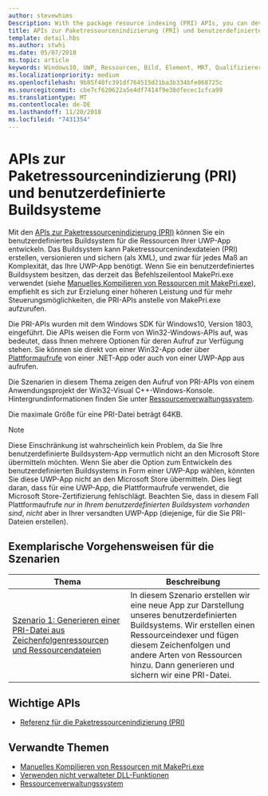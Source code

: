 ```yaml
---
author: stevewhims
Description: With the package resource indexing (PRI) APIs, you can develop a custom build system for your UWP app's resources. The build system will be able to create, version, and dump PRI files to whatever level of complexity your UWP app needs.
title: APIs zur Paketressourcenindizierung (PRI) und benutzerdefinierte Buildsysteme
template: detail.hbs
ms.author: stwhi
ms.date: 05/07/2018
ms.topic: article
keywords: Windows10, UWP, Ressourcen, Bild, Element, MRT, Qualifizierer
ms.localizationpriority: medium
ms.openlocfilehash: 9b85f40fc391df764515d21ba3b334bfe068725c
ms.sourcegitcommit: cbe7cf620622a5e4df7414f9e38dfecec1cfca99
ms.translationtype: MT
ms.contentlocale: de-DE
ms.lasthandoff: 11/20/2018
ms.locfileid: "7431354"
---
```

# <a name="package-resource-indexing-pri-apis-and-custom-build-systems"></a>APIs zur Paketressourcenindizierung (PRI) und benutzerdefinierte Buildsysteme
Mit den [APIs zur Paketressourcenindizierung (PRI)](https://msdn.microsoft.com/library/windows/desktop/mt845690) können Sie ein benutzerdefiniertes Buildsystem für die Ressourcen Ihrer UWP-App entwickeln. Das Buildsystem kann Paketressourcenindexdateien (PRI) erstellen, versionieren und sichern (als XML), und zwar für jedes Maß an Komplexität, das Ihre UWP-App benötigt. Wenn Sie ein benutzerdefiniertes Buildsystem besitzen, das derzeit das Befehlszeilentool MakePri.exe verwendet (siehe [Manuelles Kompilieren von Ressourcen mit MakePri.exe](makepri-exe-command-options.md)), empfiehlt es sich zur Erzielung einer höheren Leistung und für mehr Steuerungsmöglichkeiten, die PRI-APIs anstelle von MakePri.exe aufzurufen.

Die PRI-APIs wurden mit dem Windows SDK für Windows10, Version 1803, eingeführt. Die APIs weisen die Form von Win32-Windows-APIs auf, was bedeutet, dass Ihnen mehrere Optionen für deren Aufruf zur Verfügung stehen. Sie können sie direkt von einer Win32-App oder über [Plattformaufrufe](/dotnet/framework/interop/consuming-unmanaged-dll-functions?branch=live) von einer .NET-App oder auch von einer UWP-App aus aufrufen.

Die Szenarien in diesem Thema zeigen den Aufruf von PRI-APIs von einem Anwendungsprojekt der Win32-Visual C++-Windows-Konsole. Hintergrundinformationen finden Sie unter [Ressourcenverwaltungssystem](resource-management-system.md).

Die maximale Größe für eine PRI-Datei beträgt 64KB.

> [!NOTE]
> Diese Einschränkung ist wahrscheinlich kein Problem, da Sie Ihre benutzerdefinierte Buildsystem-App vermutlich nicht an den Microsoft Store übermitteln möchten. Wenn Sie aber die Option zum Entwickeln des benutzerdefinierten Buildsystems in Form einer UWP-App wählen, könnten Sie diese UWP-App nicht an den Microsoft Store übermitteln. Dies liegt daran, dass für eine UWP-App, die Plattformaufrufe verwendet, die Microsoft Store-Zertifizierung fehlschlägt. Beachten Sie, dass in diesem Fall Plattformaufrufe *nur in Ihrem benutzerdefinierten Buildsystem vorhanden sind*, *nicht* aber in Ihrer versandten UWP-App (diejenige, für die Sie PRI-Dateien erstellen).

## <a name="scenario-walkthroughs"></a>Exemplarische Vorgehensweisen für die Szenarien
|Thema|Beschreibung|
|-|-|
|[Szenario 1: Generieren einer PRI-Datei aus Zeichenfolgenressourcen und Ressourcendateien](pri-apis-scenario-1.md)|In diesem Szenario erstellen wir eine neue App zur Darstellung unseres benutzerdefinierten Buildsystems. Wir erstellen einen Ressourceindexer und fügen diesem Zeichenfolgen und andere Arten von Ressourcen hinzu. Dann generieren und sichern wir eine PRI-Datei.|

## <a name="important-apis"></a>Wichtige APIs
* [Referenz für die Paketressourcenindizierung (PRI)](https://msdn.microsoft.com/library/windows/desktop/mt845690)

## <a name="related-topics"></a>Verwandte Themen
* [Manuelles Kompilieren von Ressourcen mit MakePri.exe](makepri-exe-command-options.md)
* [Verwenden nicht verwalteter DLL-Funktionen](/dotnet/framework/interop/consuming-unmanaged-dll-functions?branch=live)
* [Ressourcenverwaltungssystem](resource-management-system.md)
